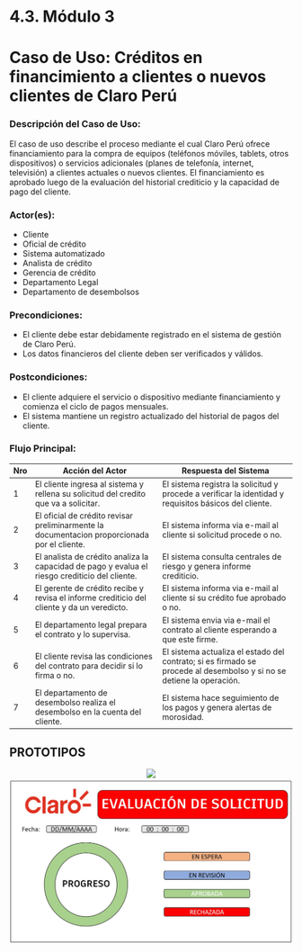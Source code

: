 # 4.3. Módulo 3

# Caso de Uso: Créditos en financimiento a clientes o nuevos clientes de Claro Perú

### Descripción del Caso de Uso:
El caso de uso describe el proceso mediante el cual Claro Perú ofrece financiamiento para la compra de equipos (teléfonos móviles, tablets, otros dispositivos) o servicios adicionales (planes de telefonía, internet, televisión) a clientes actuales o nuevos clientes. El financiamiento es aprobado luego de la evaluación del historial crediticio y la capacidad de pago del cliente.

### Actor(es):
- Cliente
- Oficial de crédito
- Sistema automatizado
- Analista de crédito
- Gerencia de crédito
- Departamento Legal
- Departamento de desembolsos

### Precondiciones:
- El cliente debe estar debidamente registrado en el sistema de gestión de Claro Perú.
- Los datos financieros del cliente deben ser verificados y válidos.

### Postcondiciones:
- El cliente adquiere el servicio o dispositivo mediante financiamiento y comienza el ciclo de pagos mensuales.
- El sistema mantiene un registro actualizado del historial de pagos del cliente.

### Flujo Principal:

| Nro | Acción del Actor | Respuesta del Sistema |
|-----|------------------|-----------------------|
| 1   | El cliente ingresa al sistema y rellena su solicitud del credito que va a solicitar. | El sistema registra la solicitud y procede a verificar la identidad y requisitos básicos del cliente. |
| 2   | El oficial de crédito revisar preliminarmente la documentacion proporcionada por el cliente. | El sistema informa via e-mail al cliente si solicitud procede o no. |
| 3   | El analista de crédito analiza la capacidad de pago y evalua el riesgo crediticio del cliente. | El sistema consulta centrales de riesgo y genera informe crediticio. |
| 4   | El gerente de crédito recibe y revisa el informe crediticio del cliente y da un veredicto. | El sistema informa via e-mail al cliente si su crédito fue aprobado o no. |
| 5   | El departamento legal prepara el contrato y lo supervisa. | El sistema envia via e-mail el contrato al cliente esperando a que este firme. |
| 6   | El cliente revisa las condiciones del contrato para decidir si lo firma o no. | El sistema actualiza el estado del contrato; si es firmado se procede al desembolso y si no se detiene la operación. |
| 7   | El departamento de desembolso realiza el desembolso en la cuenta del cliente. | El sistema hace seguimiento de los pagos y genera alertas de morosidad. |

## PROTOTIPOS 

<div align="center">
<a>
    <img src="https://github.com/fiis-bd242/bd242-grupo6/blob/main/src/prototipo%20evaluaci%C3%B3n%20de%20credito.jpeg?raw=true" 
</a>
</div>

<div align="center">
<a>
    <img src="https://github.com/fiis-bd242/bd242-grupo6/blob/main/src/prototipo%20solicitud%20de%20creditos.jpeg?raw=true" 
</a>
</div>
